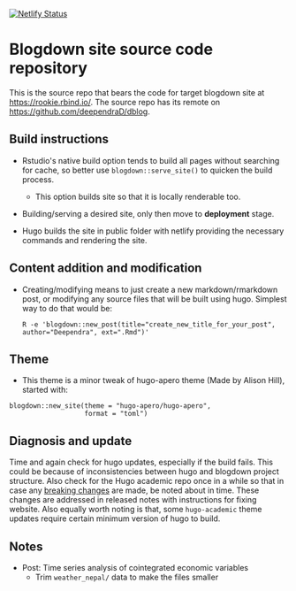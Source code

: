 [![Netlify Status](https://api.netlify.com/api/v1/badges/18a87094-431d-442a-aa56-ef675f6563da/deploy-status)](https://app.netlify.com/sites/rookie/deploys)

# Blogdown site source code repository

This is the source repo that bears the code for target blogdown site at https://rookie.rbind.io/.
The source repo has its remote on https://github.com/deependraD/dblog.

## Build instructions

- Rstudio's native build option tends to build all pages without searching for cache, so better use `blogdown::serve_site()` to quicken the build process.
  - This option builds site so that it is locally renderable too.
  
- Building/serving a desired site, only then move to **deployment** stage.

- Hugo builds the site in public folder with netlify providing the necessary commands and rendering the site.

## Content addition and modification

- Creating/modifying means to just create a new markdown/rmarkdown post, or modifying any source files that will be built using hugo. Simplest way to do that would be:
  
  ```
  R -e 'blogdown::new_post(title="create_new_title_for_your_post", author="Deependra", ext=".Rmd")'
  ```

## Theme

- This theme is a minor tweak of hugo-apero theme (Made by Alison Hill), started with:

```
blogdown::new_site(theme = "hugo-apero/hugo-apero",
                   format = "toml")
```
  
## Diagnosis and update

Time and again check for hugo updates, especially if the build fails. This could be because of inconsistencies between hugo and blogdown project structure. Also check for the Hugo academic repo once in a while so that in case any [breaking changes]() are made, be noted about in time. These changes are addressed in released notes with instructions for fixing website. Also equally worth noting is that, some `hugo-academic` theme updates require certain minimum version of hugo to build.


## Notes

- Post: Time series analysis of cointegrated economic variables
  - Trim `weather_nepal/` data to make the files smaller
